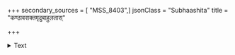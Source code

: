 +++
secondary_sources = [ "MSS_8403",]
jsonClass = "Subhaashita"
title = "कण्ठावसक्तमृदुबाहुलतास्"

+++

<details><summary>Text</summary>

कण्ठावसक्तमृदुबाहुलतास् तुरङ्गाद् राजावरोधनवधूरवतारयन्तः।  
आलिङ्गनान्यधिकृताः स्फुटमापुरेव गण्डस्थलीः शुचितया न चुचुम्बुरासाम्॥
</details>
